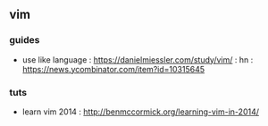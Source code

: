 ## vim 

### guides
- use like language : https://danielmiessler.com/study/vim/ : hn : https://news.ycombinator.com/item?id=10315645

### tuts
- learn vim 2014 : http://benmccormick.org/learning-vim-in-2014/
